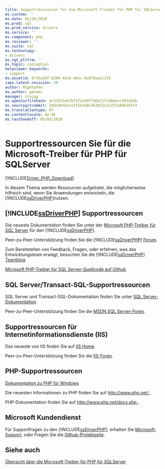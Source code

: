 ```yaml
---
title: Supportressourcen für die Microsoft-Treiber für PHP für SQLServer | Microsoft Docs
ms.custom: ''
ms.date: 03/26/2018
ms.prod: sql
ms.prod_service: drivers
ms.service: ''
ms.component: php
ms.reviewer: ''
ms.suite: sql
ms.technology:
- drivers
ms.tgt_pltfrm: ''
ms.topic: conceptual
helpviewer_keywords:
- support
ms.assetid: 6f35a38f-b260-44cb-a8ac-0a979aa2c218
caps.latest.revision: 39
author: MightyPen
ms.author: genemi
manager: craigg
ms.openlocfilehash: 4c33d15de7bf37a339f7d6a71fc80ebccf03d3db
ms.sourcegitcommit: 2ddc0bfb3ce2f2b160e3638f1c2c237a898263f4
ms.translationtype: HT
ms.contentlocale: de-DE
ms.lasthandoff: 05/03/2018
---
```

# <a name="support-resources-for-the-microsoft-drivers-for-php-for-sql-server"></a>Supportressourcen Sie für die Microsoft-Treiber für PHP für SQLServer
[!INCLUDE[Driver_PHP_Download](../../includes/driver_php_download.md)]

In diesem Thema werden Ressourcen aufgelistet, die möglicherweise hilfreich sind, wenn Sie Anwendungen entwickeln, die [!INCLUDE[ssDriverPHP](../../includes/ssdriverphp_md.md)]nutzen.  
  
## <a name="includessdriverphpincludesssdriverphpmdmd-support-resources"></a>[!INCLUDE[ssDriverPHP](../../includes/ssdriverphp_md.md)] Supportressourcen  
Die neueste Dokumentation finden Sie unter der [Microsoft PHP-Treiber für SQL Server](../../connect/php/microsoft-php-driver-for-sql-server.md) für den [!INCLUDE[ssDriverPHP](../../includes/ssdriverphp_md.md)].  
  
Peer-zu-Peer-Unterstützung finden Sie die [!INCLUDE[ssDriverPHP](../../includes/ssdriverphp_md.md)] [Forum](https://social.msdn.microsoft.com/Forums/sqlserver/home?forum=sqldriverforphp).  
  
Zum Bereitstellen von Feedback, Fragen, oder erfahren, was das Entwicklungsteam erwägt, besuchen Sie die [!INCLUDE[ssDriverPHP](../../includes/ssdriverphp_md.md)] [Teamblog](https://blogs.msdn.microsoft.com/sqlphp/).  
  
[Microsoft PHP-Treiber für SQL Server-Quellcode auf Github](https://github.com/Microsoft/msphpsql)  
  
## <a name="sql-servertransact-sql-support-resources"></a>SQL Server/Transact-SQL-Supportressourcen  
SQL Server und Transact-SQL-Dokumentation finden Sie unter [SQL Server-Dokumentation](../../sql-server/sql-server-technical-documentation.md).  
  
Peer-zu-Peer-Unterstützung finden Sie die [MSDN SQL Server-Foren](https://social.msdn.microsoft.com/Forums/sqlserver/home).  
  
## <a name="internet-information-services-iis-support-resources"></a>Supportressourcen für Internetinformationsdienste (IIS)  
Das neueste von IIS finden Sie auf [IIS Home](https://www.iis.net/).  
  
Peer-zu-Peer-Unterstützung finden Sie die [IIS-Foren](https://forums.iis.net/).  
  
## <a name="php-support-resources"></a>PHP-Supportressourcen  
[Dokumentation zu PHP für Windows](http://windows.php.net/)  
  
Die neuesten Informationen zu PHP finden Sie auf [ http://www.php.net/ ](http://www.php.net).  
  
PHP-Dokumentation finden Sie auf [ http://www.php.net/docs.php ](http://www.php.net/docs.php).  
  
## <a name="microsoft-customer-support"></a>Microsoft Kundendienst  
Für Supportfragen zu den [!INCLUDE[ssDriverPHP](../../includes/ssdriverphp_md.md)], erhalten Sie [Microsoft-Support](https://support.microsoft.com/contactus/), oder Fragen Sie die [Github-Projektseite](https://github.com/Microsoft/msphpsql/issues).  
  
## <a name="see-also"></a>Siehe auch  
[Übersicht über die Microsoft-Treiber für PHP für SQLServer](../../connect/php/overview-of-the-php-sql-driver.md)
  
